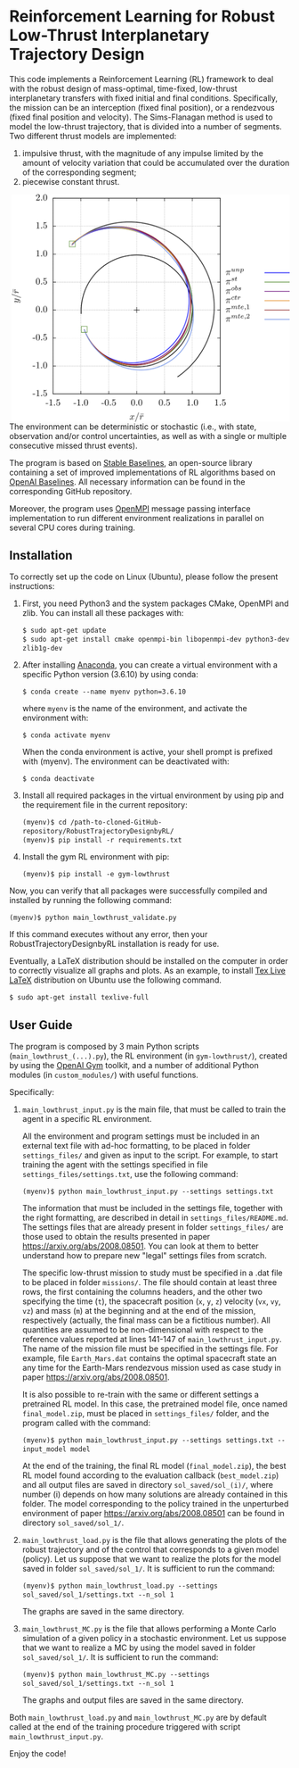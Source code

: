 # Reinforcement Learning for Robust Low-Thrust Interplanetary Trajectory Design

This code implements a Reinforcement Learning (RL) framework to deal with the robust design of mass-optimal, time-fixed, low-thrust interplanetary transfers
with fixed initial and final conditions. Specifically, the mission can be an interception (fixed final position), or a rendezvous (fixed final position and velocity).
The Sims-Flanagan method is used to model the low-thrust trajectory, that is divided into a number of segments. Two different thrust models are implemented:
1. impulsive thrust, with the magnitude of any impulse limited by the amount of velocity variation that could be accumulated over the duration of the corresponding segment;
2. piecewise constant thrust.

<img align="right" src="https://github.com/LorenzoFederici/RobustTrajectoryDesignbyRL/blob/main/images/traj_compare.png?raw=true" width="500" />

The environment can be deterministic or stochastic (i.e., with state, observation and/or control uncertainties, as well as with a single or multiple consecutive missed thrust events).

The program is based on [Stable Baselines](https://stable-baselines.readthedocs.io/en/master/), an open-source library containing a set of improved implementations of RL algorithms based on [OpenAI Baselines](https://github.com/openai/baselines).
All necessary information can be found in the corresponding GitHub repository.

Moreover, the program uses [OpenMPI](https://www.open-mpi.org/) message passing interface implementation to run different environment realizations in parallel on several CPU cores during training.

## Installation

To correctly set up the code on Linux (Ubuntu), please follow the present instructions:

1. First, you need Python3 and the system packages CMake, OpenMPI and zlib. You can install all these packages with:
    ```
    $ sudo apt-get update
    $ sudo apt-get install cmake openmpi-bin libopenmpi-dev python3-dev zlib1g-dev
    ```
2. After installing [Anaconda](https://www.anaconda.com/distribution/), you can create a virtual environment with a specific Python version (3.6.10) by using conda:
    ```
    $ conda create --name myenv python=3.6.10
    ```
    where `myenv` is the name of the environment, and activate the environment with:
    ```
    $ conda activate myenv
    ```
    When the conda environment is active, your shell prompt is prefixed with (myenv).
    The environment can be deactivated with:
    ```
    $ conda deactivate
    ```

3. Install all required packages in the virtual environment by using pip and the requirement file in the current repository:

    ```
    (myenv)$ cd /path-to-cloned-GitHub-repository/RobustTrajectoryDesignbyRL/
    (myenv)$ pip install -r requirements.txt
    ```
4. Install the gym RL environment with pip:
    ```
    (myenv)$ pip install -e gym-lowthrust
    ```
Now, you can verify that all packages were successfully compiled and installed by running the following command:

```
(myenv)$ python main_lowthrust_validate.py
```
If this command executes without any error, then your RobustTrajectoryDesignbyRL installation is ready for use.


Eventually, a LaTeX distribution should be installed on the computer in order to correctly visualize all graphs and plots. As an example, to install [Tex Live LaTeX](https://www.tug.org/texlive/) distribution on Ubuntu use the following command.
```
$ sudo apt-get install texlive-full
```

## User Guide

The program is composed by 3 main Python scripts (`main_lowthrust_(...).py`), the RL environment (in `gym-lowthrust/`), created by using the [OpenAI Gym](https://gym.openai.com/) toolkit, and a number of additional Python modules (in `custom_modules/`) with useful functions.

Specifically:

1. `main_lowthrust_input.py` is the main file, that must be called to train the agent in a specific RL environment. 

    All the environment and program settings must be included in an external text file with ad-hoc formatting, to be placed in folder `settings_files/` and given as input to the script.
For example, to start training the agent with the settings specified in file `settings_files/settings.txt`, use the following command:
    ```
    (myenv)$ python main_lowthrust_input.py --settings settings.txt
    ```
    The information that must be included in the settings file, together with the right formatting, are described in detail in `settings_files/README.md`. 
    The settings files that are already present in folder `settings_files/` are those used to obtain the results presented in paper https://arxiv.org/abs/2008.08501. You can look at them to better understand how to prepare new "legal" settings files from scratch. 

    The specific low-thrust mission to study must be specified in a .dat file to be placed in folder `missions/`.
    The file should contain at least three rows, the first containing the columns headers, and the other two specifying the time (`t`), the spacecraft position (`x`, `y`, `z`) velocity (`vx`, `vy`, `vz`) and mass (`m`) at the beginning and at the end of the mission, respectively (actually, the final mass can be a fictitious number). All quantities are assumed to be non-dimensional with respect to the reference values reported at lines 141-147 of `main_lowthrust_input.py`.
    The name of the mission file must be specified in the settings file.
    For example, file `Earth_Mars.dat` contains the optimal spacecraft state an any time for the Earth-Mars rendezvous mission used as case study in paper https://arxiv.org/abs/2008.08501.
    
    It is also possible to re-train with the same or different settings a pretrained RL model. In this case,
   the pretrained model file, once named `final_model.zip`, must be placed in `settings_files/` folder, and the program called with the command:
    ```
    (myenv)$ python main_lowthrust_input.py --settings settings.txt --input_model model
    ```

    At the end of the training, the final RL model (`final_model.zip`), the best RL model found according to the evaluation callback (`best_model.zip`) and all output files are saved in directory `sol_saved/sol_(i)/`, where number (i) depends on how many solutions are already contained in this folder.
    The model corresponding to the policy trained in the unperturbed environment of paper https://arxiv.org/abs/2008.08501 can be found in directory `sol_saved/sol_1/`.

2. `main_lowthrust_load.py` is the file that allows generating the plots of the robust trajectory and of the control that corresponds to a given model (policy).
Let us suppose that we want to realize the plots for the model saved in folder `sol_saved/sol_1/`. It is sufficient to run the command:
    ```
    (myenv)$ python main_lowthrust_load.py --settings sol_saved/sol_1/settings.txt --n_sol 1
    ```
    The graphs are saved in the same directory.
3. `main_lowthrust_MC.py` is the file that allows performing a Monte Carlo simulation of a given policy in a stochastic environment.
Let us suppose that we want to realize a MC by using the model saved in folder `sol_saved/sol_1/`. It is sufficient to run the command:
    ```
    (myenv)$ python main_lowthrust_MC.py --settings sol_saved/sol_1/settings.txt --n_sol 1
    ```
    The graphs and output files are saved in the same directory.
    
Both `main_lowthrust_load.py` and `main_lowthrust_MC.py` are by default called at the end of the training procedure triggered with script `main_lowthrust_input.py`.

Enjoy the code!
